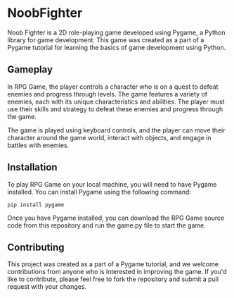 # NoobFighter
Noob Fighter is a 2D role-playing game developed using Pygame, a Python library for game development. This game was created as a part of a Pygame tutorial for learning the basics of game development using Python.

## Gameplay

In RPG Game, the player controls a character who is on a quest to defeat enemies and progress through levels. The game features a variety of enemies, each with its unique characteristics and abilities. The player must use their skills and strategy to defeat these enemies and progress through the game.

The game is played using keyboard controls, and the player can move their character around the game world, interact with objects, and engage in battles with enemies.

## Installation

To play RPG Game on your local machine, you will need to have Pygame installed. You can install Pygame using the following command:

```
pip install pygame
```

Once you have Pygame installed, you can download the RPG Game source code from this repository and run the game.py file to start the game.

## Contributing
This project was created as a part of a Pygame tutorial, and we welcome contributions from anyone who is interested in improving the game. If you'd like to contribute, please feel free to fork the repository and submit a pull request with your changes.
